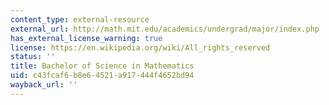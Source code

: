 ```yaml
---
content_type: external-resource
external_url: http://math.mit.edu/academics/undergrad/major/index.php
has_external_license_warning: true
license: https://en.wikipedia.org/wiki/All_rights_reserved
status: ''
title: Bachelor of Science in Mathematics
uid: c43fcaf6-b8e6-4521-a917-444f4652bd94
wayback_url: ''
---
```

